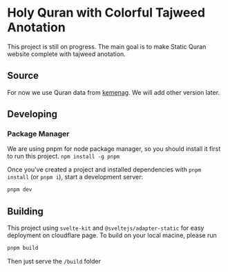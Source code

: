 # Holy Quran with Colorful Tajweed Anotation

This project is still on progress. The main goal is to make Static Quran website complete with tajweed anotation.

## Source

For now we use Quran data from [kemenag](https://quran.kemenag.go.id/). We will add other version later.

## Developing

### Package Manager

We are using pnpm for node package manager, so you should install it first to run this project.
`npm install -g pnpm`

Once you've created a project and installed dependencies with `pnpm install` (or `pnpm i`), start a development server:

```bash
pnpm dev
```

## Building

This project using `svelte-kit` and `@sveltejs/adapter-static` for easy deployment on cloudflare page. To build on your local macine, please run

```bash
pnpm build
```

Then just serve the `/build` folder
